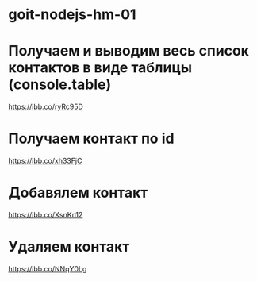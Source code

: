 # goit-nodejs-hm-01

# Получаем и выводим весь список контактов в виде таблицы (console.table)

https://ibb.co/ryRc95D

# Получаем контакт по id

https://ibb.co/xh33FjC

# Добавялем контакт

https://ibb.co/XsnKn12

# Удаляем контакт

https://ibb.co/NNqY0Lg
